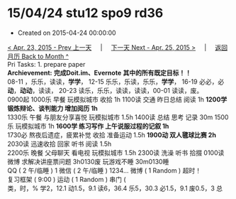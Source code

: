 # 15/04/24 stu12 spo9 rd36

* Created on 2015-04-24 00:00:00

[&lt; Apr. 23, 2015 - Prev 上一天](d23.md)     \|     [下一天 Next - Apr. 25, 2015 &gt;](d25.md)     \|     [返回月历 Back to Month ^](index.md)   
Pri Tasks: 1. prepare paper   
 **Archievement:** **完成Doit.im、Evernote**  **其中的所有既定目标！！**   
 08-11 ，乐乐，读读，**学学**， 12-15 乐乐，乐读，乐乐，**学学**， 16-19 必必，必**动**，**动动**，读读， 20-23 读乐，乐乐，读读，读读，00-01 读读，废。   
 0900起 1000乐 早餐 玩模拟城市 收拾 1h 1100读 交通 昨日总结 阅读 1h **1200学** **锻炼辩论、谈判能力 增加阅历 1h**   
 1330乐 午餐 与朋友分享喜悦 玩模拟城市 1.5h 1400读 总结 思考 记录 30m 1500乐 玩模拟城市 1h **1600学 练习写作 上午说服过程的记叙 1h**   
 1730必 熬夜后遗症，疲累补觉 收拾 准备运动 1.5h **1900动 双人毽球比赛 2h** 2030读 迅速收拾 回家 听书 阅读 1.5h   
 2200乐 晚餐 父母聊天 看电视 玩模拟城市 1.5h 2300读 洗澡 听书 拾掇 0100读 微博 求解决讲座票问题 3h0130废 玩游戏不睡 30m0130睡   
 QQ \( 2 午/临睡 \) 1 微信 \( 2 午/临睡 \) 1234… 微博 \( 1 Random \) 超时！   
 复习框架 \( 9:00 \) 运动 \( 1 Random \) 串门 \(   
 类，时，% 学2，12.1 动1.5，9.1 读6，36.4 乐5，30.3 必1.5，9.1 废0.5，3 总

